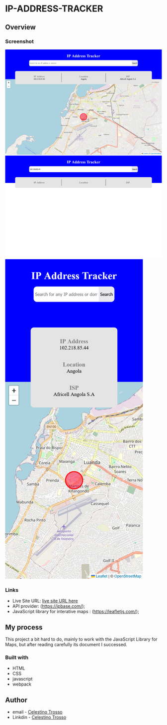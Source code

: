 
# IP-ADDRESS-TRACKER
## Overview

### Screenshot
![](images/Screenshot%202024-01-26%20at%2010-06-58%20IP%20Address%20Tracker.png)
![](images/Screenshot%202024-01-26%20at%2010-08-12%20IP%20Address%20Tracker.png)
![](images/Screenshot%202024-01-26%20at%2010-08-34%20IP%20Address%20Tracker.png)


### Links

- Live Site URL: [live site URL here](https://ip-address-tracker-five-wheat.vercel.app/)
- API provider: (https://ipbase.com/);
- JavaScript library for interative maps : (https://leafletjs.com/);

## My process
This project a bit hard to do, mainly to work with the JavaScript Library for Maps, but after reading carefully  its document I successed.

### Built with
- HTML
- CSS
- javascript
- webpack

## Author
- email - [Celestino Trosso](trcelestino488@gmail.com)
- Linkdin - [Celestino Trosso](https://www.linkedin.com/in/celestino-trosso-8a2a8a241/)




